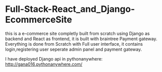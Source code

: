 # Full-Stack-React_and_Django-EcommerceSite
this is a e-commerce site completly built from scratch using Django as backend and React as frontend, it is built with braintree Payment gateway. Everything is done from Scratch with Full user interface, it contains login,registering user seperate admin panel and payment gateway.

I have deployed Django api in pythonanywhere: http://gana016.pythonanywhere.com/
